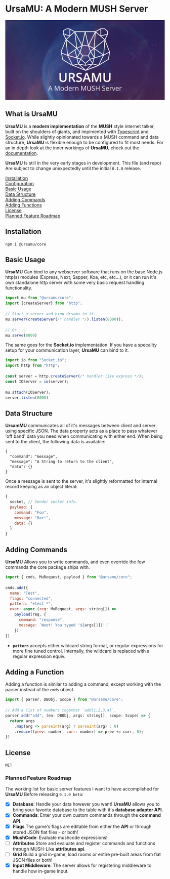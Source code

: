 # UrsaMU: A Modern MUSH Server

![Repo Cover Image](./ursamu_github_banner.png)

## What is UrsaMU

**UrsaMU** is a **modern implementation** of the **MUSH** style internet talker, built on the shoulders of giants, and impimented with [Typescript](typescriptlang.org) and [Socket.io](socket.io). While slightly opinionated towards a MUSH command and data structure, **UrsaMU** is flexible enough to be configured to fit most needs. For an in depth look at the inner workings of **UrsaMU**, check out the [documentation](#). 

**UrsaMU** Is still in the very early stages in development.  This file (and repo) Are subject to change unexpectedly until the initial `0.1.0` release.

[Installation](#Installation)<br>
[Configuration](#) <br>
[Basic Usage](#basic-usage)<br>
[Data Structure](#data-structure)<br>
[Adding Commands](#adding-commands)<br>
[Adding Functions](#adding-functions)<br>
[License](#license)<br>
[Planned Feature Roadmap](#planned-feature-roadmap)

## Installation
`npm i @ursamu/core`

## Basic Usage
**UrsaMU** Can bind to any webserver software that runs on the base Node.js http(s) modules (Express, Next, Sapper, Koa, etc, etc...), or it can run it's own standalone http server with some very basic request handling functionality.

```JavaScript
import mu from "@ursamu/core";
import {createServer} from "http";

// Start a server and bind Ursamu to it.
mu.server(createServer(/* handler */).listen(8000));

// Or ...
mu.serve(8000)
```

The same goes for the **Socket.io** implementation.  If you have a specality setup for your communication layer, **UrsaMU** can bind to it.

```JavaScript
import io from "Socket.io";
import http from "http";

const server = http.createServer(/* handler like express */);
const IOServer = io(server);

mu.attach(IOServer);
server.listen(8000)
```

## Data Structure
**UrsamMU** communicates all of it's messages between client and server using specific JSON. The data property acts as a place to pass whatever 'off band' data you need when communicating with either end.  When being sent to the client, the following data is available:
```
{
  "command": "message",
  "message": "A String to return to the client",
  "data": {} 
}
```
Once a message is sent to the server, it's slightly reformatted for internal record keeping as an object literal:
```JavaScript
{
  socket, // Sender socket info.
  payload: {
    command: "Foo",
    message: "Bar!",
    data: {}
  }
}
```


## Adding Commands
**UrsaMU** Allows you to write commands, and even override the few commands the core package ships with.

```JavaScript
import { cmds, MuRequest, payload } from "@ursamu/core";

cmds.add({
  name: "Test",
  flags: "connected",
  pattern: "+test *",
  exec: async (req: MuRequest, args: string[]) => 
    payload(req, {
      command: "response",
      message: `Woot! You typed '${args[1]}'!`
    })
})
```
- **`pattern`** accepts either wildcard string format, or regular expressions for more fine tuned control. Internally, the wildcard is replaced with a regular expression equiv.

## Adding a Function
Adding a function is similar to adding a command, except working with the parser instead of the `cmds` object.
```JavaScript
import { parser, DBObj, Scope } from "@ursamu/core";

// Add a list of numbers together `add(1,2,3,4)`.
parser.add("add", (en: DBObj, args: string[], scope: Scope) => {
  return args
    .map(arg => parseInt(arg) ? parseInt(arg) : 0)
    .reduce((prev: number, curr: number) => prev += curr, 0);
})
```

## License

`MIT`

### Planned Feature Roadmap

The working list for basic server features I want to have accomplished for **UrsaMU** Before releasing `0.1.0 beta`:

- [x] **Database**: Handle your data however you want! **UrsaMU** allows you to bring your favorite database to the table with it's **database adapter API**.
- [x] **Commands**: Enter your own custom commands through the **command API**.
- [x] **Flags** The game's flags are editable from either the **API** or through stored JSON flat files - or both!
- [x] **MushCode**: Evaluate mushcode expressions!
- [ ] **Attributes** Store and evaluate and register commands and functions through MUSH-Like **attributes api**.
- [ ] **Grid** Build a grid in-game, load rooms or entire pre-built areas from flat JSON files or both!
- [x] **Input Middleware**: The server allows for registering middleware to handle how in-game input.
